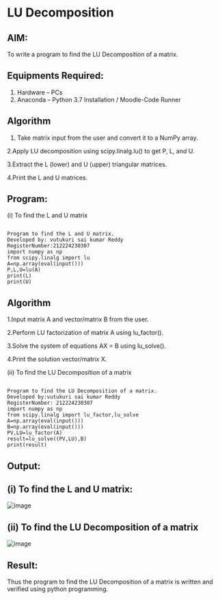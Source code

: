 # LU Decomposition 

## AIM:
To write a program to find the LU Decomposition of a matrix.

## Equipments Required:
1. Hardware – PCs
2. Anaconda – Python 3.7 Installation / Moodle-Code Runner

## Algorithm
 1. Take matrix input from the user and convert it to a NumPy array.
 
 2.Apply LU decomposition using scipy.linalg.lu() to get P, L, and U.

 3.Extract the L (lower) and U (upper) triangular matrices.

 4.Print the L and U matrices.


## Program:
(i) To find the L and U matrix
```

Program to find the L and U matrix.
Developed by: vutukuri sai kumar Reddy
RegisterNumber:212224230307
import numpy as np
from scipy.linalg import lu
A=np.array(eval(input()))
P,L,U=lu(A)
print(L)
print(U) 

```
## Algorithm
1.Input matrix A and vector/matrix B from the user.

2.Perform LU factorization of matrix A using lu_factor().

3.Solve the system of equations AX = B using lu_solve().

4.Print the solution vector/matrix X.

(ii) To find the LU Decomposition of a matrix
```

Program to find the LU Decomposition of a matrix.
Developed by:vutukuri sai kumar Reddy
RegisterNumber: 212224230307
import numpy as np
from scipy.linalg import lu_factor,lu_solve
A=np.array(eval(input()))
B=np.array(eval(input()))
PV,LU=lu_factor(A)
result=lu_solve((PV,LU),B)
print(result)
```

## Output:
## (i) To find the L and U matrix:
![image](https://github.com/user-attachments/assets/0ca6ee6f-677a-4b53-a243-12d00cec2ccf)
## (ii) To find the LU Decomposition of a matrix
![image](https://github.com/user-attachments/assets/c957dc35-a633-4b4c-8263-077001d712a7)




## Result:
Thus the program to find the LU Decomposition of a matrix is written and verified using python programming.

